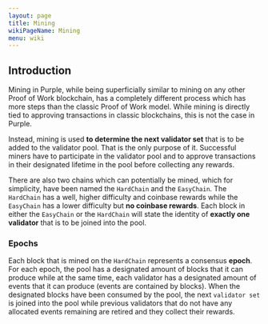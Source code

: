 ```yaml
---
layout: page
title: Mining
wikiPageName: Mining
menu: wiki
---
```


## Introduction
Mining in Purple, while being superficially similar to mining on any other Proof of Work blockchain, has a completely different process which has more steps than the classic Proof of Work model. While mining is directly tied to approving transactions in classic blockchains, this is not the case in Purple.

Instead, mining is used **to determine the next validator set** that is to be added to the validator pool. That is the only purpose of it. Successful miners have to participate in the validator pool and to approve transactions in their designated lifetime in the pool before collecting any rewards.

There are also two chains which can potentially be mined, which for simplicity, have been named the `HardChain` and the `EasyChain`. The `HardChain` has a well, higher difficulty and coinbase rewards while the `EasyChain` has a lower difficulty but **no coinbase rewards**. Each block in either the `EasyChain` or the `HardChain` will state the identity of **exactly one validator** that is to be joined into the pool.

### Epochs
Each block that is mined on the `HardChain` represents a consensus **epoch**. For each epoch, the pool has a designated amount of blocks that it can produce while at the same time, each validator has a designated amount of events that it can produce (events are contained by blocks). When the designated blocks have been consumed by the pool, the next `validator set` is joined into the pool while previous validators that do not have any allocated events remaining are retired and they collect their rewards.
